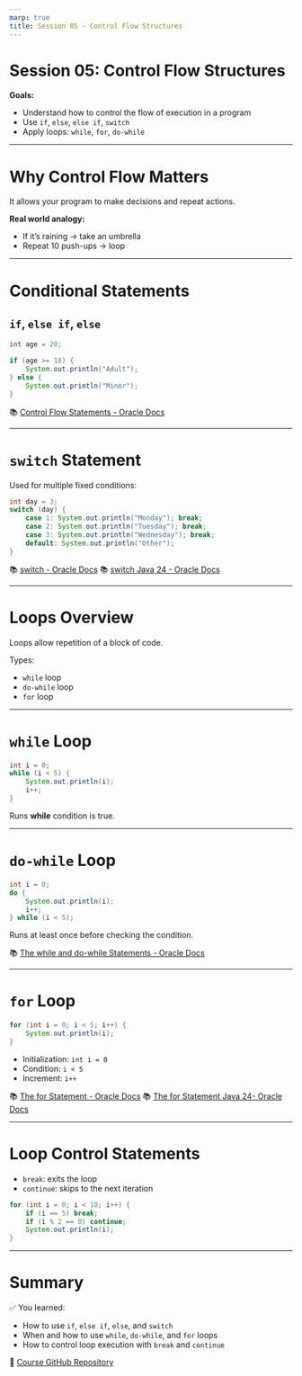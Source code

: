 ```yaml
---
marp: true
title: Session 05 - Control Flow Structures
---
```


# Session 05: Control Flow Structures

**Goals:**
- Understand how to control the flow of execution in a program
- Use `if`, `else`, `else if`, `switch`
- Apply loops: `while`, `for`, `do-while`

---

# Why Control Flow Matters

It allows your program to make decisions and repeat actions.

**Real world analogy:**
- If it’s raining → take an umbrella
- Repeat 10 push-ups → loop

---

# Conditional Statements

## `if`, `else if`, `else`

```java
int age = 20;

if (age >= 18) {
    System.out.println("Adult");
} else {
    System.out.println("Minor");
}
```

📚 [Control Flow Statements - Oracle Docs](https://docs.oracle.com/javase/tutorial/java/nutsandbolts/if.html)

---

# `switch` Statement

Used for multiple fixed conditions:

```java
int day = 3;
switch (day) {
    case 1: System.out.println("Monday"); break;
    case 2: System.out.println("Tuesday"); break;
    case 3: System.out.println("Wednesday"); break;
    default: System.out.println("Other");
}
```

📚 [switch - Oracle Docs](https://docs.oracle.com/javase/tutorial/java/nutsandbolts/switch.html)
📚 [switch Java 24 - Oracle Docs](https://docs.oracle.com/en/java/javase/24/language/switch-expressions-and-statements.html)

---

# Loops Overview

Loops allow repetition of a block of code.

Types:
- `while` loop
- `do-while` loop
- `for` loop

---

# `while` Loop

```java
int i = 0;
while (i < 5) {
    System.out.println(i);
    i++;
}
```

Runs **while** condition is true.

---

# `do-while` Loop

```java
int i = 0;
do {
    System.out.println(i);
    i++;
} while (i < 5);
```

Runs at least once before checking the condition.

📚 [The while and do-while Statements - Oracle Docs](https://docs.oracle.com/javase/tutorial/java/nutsandbolts/while.html)

---

# `for` Loop

```java
for (int i = 0; i < 5; i++) {
    System.out.println(i);
}
```

- Initialization: `int i = 0`
- Condition: `i < 5`
- Increment: `i++`

📚 [The for Statement - Oracle Docs](https://docs.oracle.com/javase/tutorial/java/nutsandbolts/for.html)
📚 [The for Statement Java 24- Oracle Docs](https://docs.oracle.com/javase/specs/jls/se24/html/jls-14.html#jls-14.14)

---

# Loop Control Statements

- `break`: exits the loop
- `continue`: skips to the next iteration

```java
for (int i = 0; i < 10; i++) {
    if (i == 5) break;
    if (i % 2 == 0) continue;
    System.out.println(i);
}
```
---

# Summary

✅ You learned:
- How to use `if`, `else if`, `else`, and `switch`
- When and how to use `while`, `do-while`, and `for` loops
- How to control loop execution with `break` and `continue`

🔗 [Course GitHub Repository](https://github.com/NSCarvalho/java-training-course)
